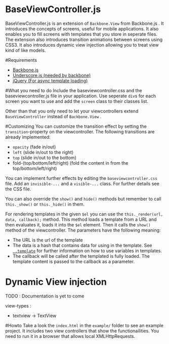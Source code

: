 BaseViewController.js
=====================

BaseViewController.js is an extension of `Backbone.View` from Backbone.js .
It introduces the concepts of screens, useful for mobile applications. It also
enables you to fill screens with templates that you store in seperate files.
The extension also introduces transition animations between screens using CSS3.
It also introduces dynamic view injection allowing you to treat view kind of like
models.

#Requirements
* [Backbone.js](http://backbonejs.org/)
* [Underscore.js (needed by backbone)](http://underscorejs.org/)
* [jQuery (For async template loading)](http://jquery.com/)


#What you need to do
Include the baseviewcontroller.css and the baseviewcontroller.js file in your application.
Use seperate `div`s for each screen you want to use and add the `screen` class to their
classes list.

Other than that you only need to let your viewcontrollers extend `BaseViewController` instead
of `Backbone.View` .

#Customizing
You can customize the transition effect by setting the `transition`-property on the viewcontroller.
The following transitions are already implemented:

* `opacity` (fade in/out)
* `left` (slide in/out to the right)
* `top` (slide in/out to the bottom)
* fold-(top/bottom/left/right) (fold the content in from the top/bottom/left/right)

You can implement further effects by editing the `baseviewcontroller.css` file. Add an `invisible-...`
and a `visible-...` class.  For further details see the CSS file.

You can also override the `show()` and `hide()` methods but remember to call `this._show()` or 
`this._hide()` in them.

For rendering templates in the given `$el` you can use the `this._render(url, data, callback);` method.
This method loads a template from a URL and then evaluates it, loads it into the `$el` element. Then it
calls the `show()` method of the viewcontroller. The parameters have the following meaning:

* The URL is the url of the template
* The data is a hash that contains data for using in the template. See [`_.template`](http://underscorejs.org/#template)
  for further information on how to use variables in templates.
* The callback will be called after the templated is fully loaded. The template content is passed to the callback as a parameter.

# Dynamic View injection

TODO : Documentation is yet to come

view-types :
* textview -> TextView



#Howto
Take a look the `index.html` in the `example/` folder to see an example project. It includes two view controllers
that show the functionailities. You need to run it in a browser that allows local XMLHttpRequests.
